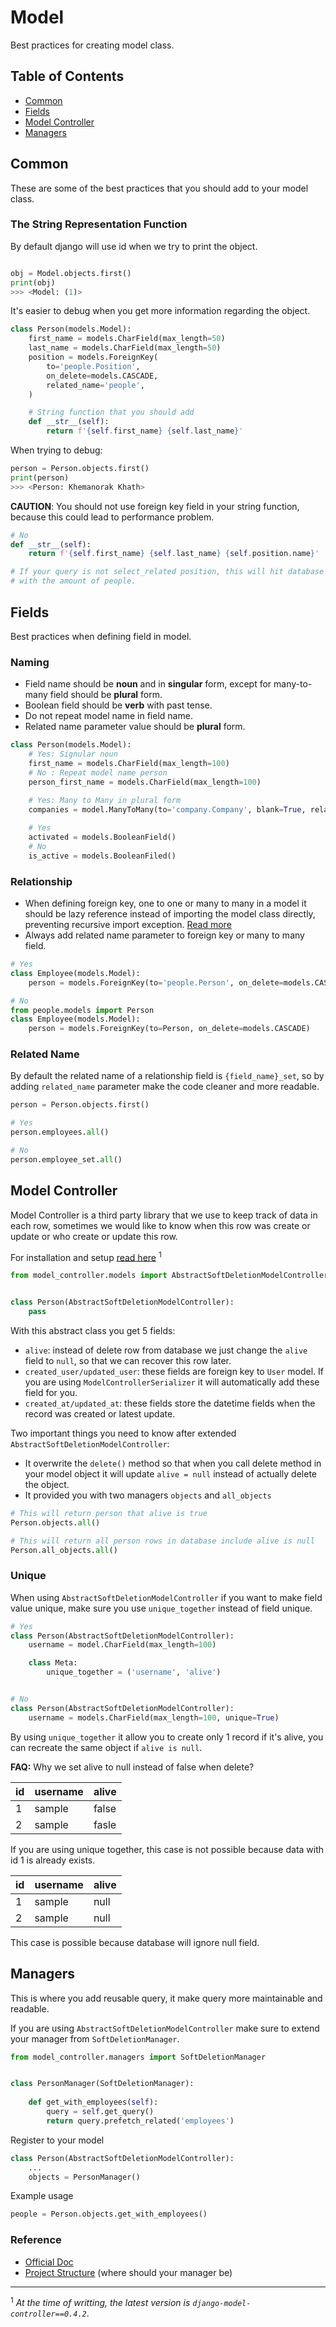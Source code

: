 # Model

Best practices for creating model class.

## Table of Contents

- [Common](#common)
- [Fields](#fields)
- [Model Controller](#model-controller)
- [Managers](#managers)

## Common

These are some of the best practices that you should add to your model class.

### The String Representation Function

By default django will use id when we try to print the object.

```python

obj = Model.objects.first()
print(obj)
>>> <Model: (1)>
```

It's easier to debug when you get more information regarding the object.

```python
class Person(models.Model):
    first_name = models.CharField(max_length=50)
    last_name = models.CharField(max_length=50)
    position = models.ForeignKey(
        to='people.Position',
        on_delete=models.CASCADE,
        related_name='people',
    )

    # String function that you should add
    def __str__(self):
        return f'{self.first_name} {self.last_name}'
```

When trying to debug:

```python
person = Person.objects.first()
print(person)
>>> <Person: Khemanorak Khath>
```

**CAUTION**: You should not use foreign key field in your string function,
because this could lead to performance problem.

```python
# No
def __str__(self):
    return f'{self.first_name} {self.last_name} {self.position.name}'

# If your query is not select_related position, this will hit database
# with the amount of people.
```

## Fields

Best practices when defining field in model.

### Naming

- Field name should be **noun** and in **singular** form, except
for many-to-many field should be **plural** form.
- Boolean field should be **verb** with past tense.
- Do not repeat model name in field name.
- Related name parameter value should be **plural** form.

```python
class Person(models.Model):
    # Yes: Signular noun
    first_name = models.CharField(max_length=100)
    # No : Repeat model name person
    person_first_name = models.CharField(max_length=100)
    
    # Yes: Many to Many in plural form
    companies = model.ManyToMany(to='company.Company', blank=True, related_name='people')

    # Yes
    activated = models.BooleanField()
    # No
    is_active = models.BooleanFiled()
```

### Relationship

- When defining foreign key, one to one or many to many in a model it should be
lazy reference instead of importing the model class directly, preventing
recursive import exception.
[Read more](https://docs.djangoproject.com/en/3.1/ref/models/fields/#foreignkey)
- Always add related name parameter to foreign key or many to many field.

```python
# Yes
class Employee(models.Model):
    person = models.ForeignKey(to='people.Person', on_delete=models.CASCADE, related_name='employees')

# No
from people.models import Person
class Employee(models.Model):
    person = models.ForeignKey(to=Person, on_delete=models.CASCADE)
```

### Related Name

By default the related name of a relationship field is `{field_name}_set`,
so by adding `related_name` parameter make the code cleaner and more readable.

```python
person = Person.objects.first()

# Yes
person.employees.all()

# No
person.employee_set.all()
```

## Model Controller

Model Controller is a third party library that we use to keep track of data
in each row, sometimes we would like to know when this row was create or
update or who create or update this row.

For installation and setup
[read here](https://github.com/NorakGithub/django-model-controller) <sup>1</sup>

```python
from model_controller.models import AbstractSoftDeletionModelController


class Person(AbstractSoftDeletionModelController):
    pass
```

With this abstract class you get 5 fields:

- `alive`: instead of delete row from database we just change the `alive` field to `null`, so that we can recover this row later.
- `created_user/updated_user`: these fields are foreign key to `User` model. If you are using `ModelControllerSerializer` it will automatically add these field for you.
- `created_at/updated_at`: these fields store the datetime fields when the record was created or latest update.

Two important things you need to know after extended
`AbstractSoftDeletionModelController`:

- It overwrite the `delete()` method so that when you call delete method in your model object it will update `alive = null` instead of actually delete the object.
- It provided you with two managers `objects` and `all_objects`

```python
# This will return person that alive is true
Person.objects.all()

# This will return all person rows in database include alive is null
Person.all_objects.all()
```

### Unique

When using `AbstractSoftDeletionModelController` if you want to make field value
unique, make sure you use `unique_together` instead of field unique.

```python
# Yes
class Person(AbstractSoftDeletionModelController):
    username = model.CharField(max_length=100)

    class Meta:
        unique_together = ('username', 'alive')


# No
class Person(AbstractSoftDeletionModelController):
    username = models.CharField(max_length=100, unique=True)
```

By using `unique_together` it allow you to create only 1 record if it's alive,
you can recreate the same object if `alive is null`.

**FAQ:** Why we set alive to null instead of false when delete?

| id | username | alive |
| -- | -------- | ----- |
| 1  | sample   | false |
| 2  | sample   | fasle |

If you are using unique together, this case is not possible because data with id
1 is already exists.

| id | username | alive |
| -- | -------- | ----- |
| 1  | sample   | null  |
| 2  | sample   | null  |

This case is possible because database will ignore null field.

## Managers

This is where you add reusable query, it make query more maintainable and
readable.

If you are using `AbstractSoftDeletionModelController` make sure to extend
your manager from `SoftDeletionManager`.

```python
from model_controller.managers import SoftDeletionManager


class PersonManager(SoftDeletionManager):
    
    def get_with_employees(self):
        query = self.get_query()
        return query.prefetch_related('employees')
```

Register to your model

```python
class Person(AbstractSoftDeletionModelController):
    ...
    objects = PersonManager()
```

Example usage

```python
people = Person.objects.get_with_employees()
```

### Reference

- [Official Doc](https://docs.djangoproject.com/en/3.1/topics/db/managers/)
- [Project Structure](django/project-structure/README.md)
(where should your manager be)

___
<sup>1</sup> *At the time of writting, the latest version is
`django-model-controller==0.4.2`*.
